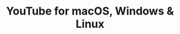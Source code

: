 ---
name: YouTube
url: 'https://youtube.com'
category: Social Networking
title: 'YouTube for macOS, Windows & Linux'
key: youtube

---